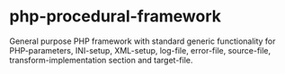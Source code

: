 # php-procedural-framework
General purpose PHP framework with standard generic functionality for PHP-parameters, INI-setup, XML-setup, log-file, error-file, source-file, transform-implementation section and target-file.
